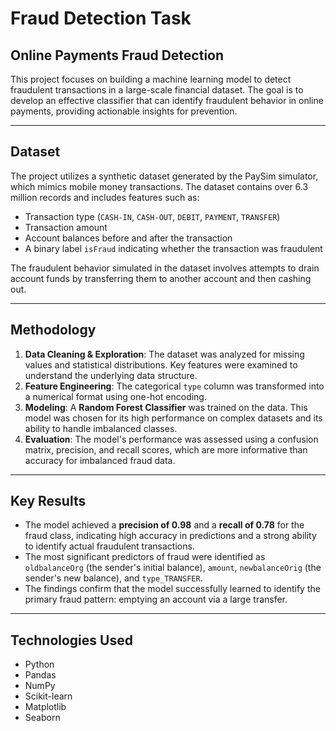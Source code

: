 # Fraud Detection Task

## Online Payments Fraud Detection

This project focuses on building a machine learning model to detect fraudulent transactions in a large-scale financial dataset. The goal is to develop an effective classifier that can identify fraudulent behavior in online payments, providing actionable insights for prevention.

---

## Dataset

The project utilizes a synthetic dataset generated by the PaySim simulator, which mimics mobile money transactions. The dataset contains over 6.3 million records and includes features such as:

* Transaction type (`CASH-IN`, `CASH-OUT`, `DEBIT`, `PAYMENT`, `TRANSFER`)
* Transaction amount
* Account balances before and after the transaction
* A binary label `isFraud` indicating whether the transaction was fraudulent

The fraudulent behavior simulated in the dataset involves attempts to drain account funds by transferring them to another account and then cashing out.

---

## Methodology

1.  **Data Cleaning & Exploration**: The dataset was analyzed for missing values and statistical distributions. Key features were examined to understand the underlying data structure.
2.  **Feature Engineering**: The categorical `type` column was transformed into a numerical format using one-hot encoding.
3.  **Modeling**: A **Random Forest Classifier** was trained on the data. This model was chosen for its high performance on complex datasets and its ability to handle imbalanced classes.
4.  **Evaluation**: The model's performance was assessed using a confusion matrix, precision, and recall scores, which are more informative than accuracy for imbalanced fraud data.

---

## Key Results

* The model achieved a **precision of 0.98** and a **recall of 0.78** for the fraud class, indicating high accuracy in predictions and a strong ability to identify actual fraudulent transactions.
* The most significant predictors of fraud were identified as `oldbalanceOrg` (the sender's initial balance), `amount`, `newbalanceOrig` (the sender's new balance), and `type_TRANSFER`.
* The findings confirm that the model successfully learned to identify the primary fraud pattern: emptying an account via a large transfer.

---

## Technologies Used

* Python
* Pandas
* NumPy
* Scikit-learn
* Matplotlib
* Seaborn
